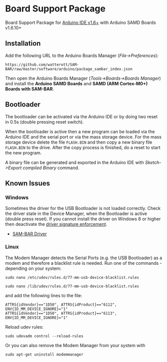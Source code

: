 # Board Support Package
Board Support Package for [Arduino IDE v1.6+](https://www.arduino.cc/en/Main/Software) with Arduino SAMD Boards v1.6.10+


## Installation

Add the following URL to the Arduino Boards Manager (*File->Preferences*):
```
https://github.com/watterott/SAM-BAR/raw/master/software/arduino/package_sambar_index.json
```
Then open the Arduino Boards Manager (*Tools->Boards->Boards Manager*) and install the 
**Arduino SAMD Boards** and **SAMD (ARM Cortex-M0+) Boards with SAM-BAR**.


## Bootloader

The bootloader can be activated via the Arduino IDE or by doing two reset in 0.5s (double pressing reset switch).

When the bootloader is active then a new program can be loaded via the Arduino IDE and the serial port or via the mass storage device.
For the mass storage device delete the file ```FLASH.BIN``` and then copy a new binary file ```FLASH.BIN``` to the drive.
After the copy process is finished, do a reset to start the new program.

A binary file can be generated and exported in the Arduino IDE with *Sketch->Export compiled Binary* command.


## Known Issues

### Windows
Sometimes the driver for the USB Bootloader is not loaded correctly.
Check the driver state in the Device Manager, when the Bootloader is active (double press reset).
If you cannot install the driver on Windows 8 or higher then deactivate the [driver signature enforcement](https://learn.sparkfun.com/tutorials/disabling-driver-signature-on-windows-8/disabling-signed-driver-enforcement-on-windows-8).
* [SAM-BAR Driver](https://github.com/watterott/SAM-BAR/raw/master/software/arduino/driver.zip)

### Linux
The Modem Manager detects the Serial Ports (e.g. the USB Bootloader) as a modem and therefore a blacklist rule is needed.
Run one of the commands - depending on your system:

```sudo nano /etc/udev/rules.d/77-mm-usb-device-blacklist.rules```

```sudo nano /lib/udev/rules.d/77-mm-usb-device-blacklist.rules```

and add the following lines to the file:
```
ATTRS{idVendor}=="1D50", ATTRS{idProduct}=="6112", ENV{ID_MM_DEVICE_IGNORE}="1"
ATTRS{idVendor}=="1D50", ATTRS{idProduct}=="6113", ENV{ID_MM_DEVICE_IGNORE}="1"
```

Reload udev rules:
```
sudo udevadm control --reload-rules
```

Or you can also remove the Modem Manager from your system with
```
sudo apt-get uninstall modemmanager
```
